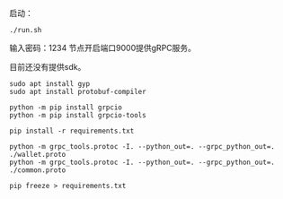 启动：
```
./run.sh
```

输入密码：1234
节点开启端口9000提供gRPC服务。

目前还没有提供sdk。

```
sudo apt install gyp
sudo apt install protobuf-compiler
```

```
python -m pip install grpcio
python -m pip install grpcio-tools
```

```
pip install -r requirements.txt
```

```
python -m grpc_tools.protoc -I. --python_out=. --grpc_python_out=. ./wallet.proto
python -m grpc_tools.protoc -I. --python_out=. --grpc_python_out=. ./common.proto
```


```
pip freeze > requirements.txt
```